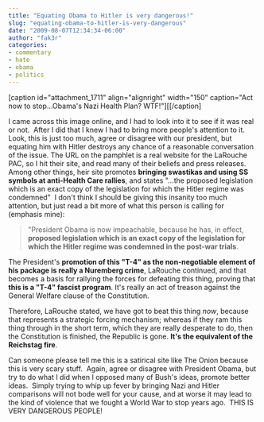 ```yaml
---
title: "Equating Obama to Hitler is very dangerous!"
slug: "equating-obama-to-hitler-is-very-dangerous"
date: "2009-08-07T12:34:34-06:00"
author: "fak3r"
categories:
- commentary
- hate
- obama
- politics
---
```


[caption id="attachment_1711" align="alignright" width="150" caption="Act now to stop...Obama's Nazi Health Plan? WTF!"][[/caption]

I came across this image online, and I had to look into it to see if it was real or not.  After I did that I knew I had to bring more people's attention to it.   Look, this is just too much, agree or disagree with our president, but equating him with Hitler destroys any chance of a reasonable conversation of the issue. The URL on the pamphlet is a real website for the LaRouche PAC, so I hit their site, and read many of their beliefs and press releases. Among other things, heir site promotes **bringing swastikas and using SS symbols at anti-Health Care rallies**, and states "...the proposed legislation which is an exact copy of the legislation for which the Hitler regime was condemned"  I don't think I should be giving this insanity too much attention, but just read a bit more of what this person is calling for (emphasis mine):


> "President Obama is now impeachable, because he has, in effect, **proposed legislation which is an exact copy of the legislation for which the Hitler regime was condemned in the post-war trials**.

The President's **promotion of this "T-4" as the non-negotiable element of his package is really a Nuremberg crime**, LaRouche continued, and that becomes a basis for rallying the forces for defeating this thing, proving that **this is a "T-4" fascist program**. It's really an act of treason against the General Welfare clause of the Constitution.

Therefore, LaRouche stated, we have got to beat this thing _now_, because that represents a strategic forcing mechanism; whereas if they ram this thing through in the short term, which they are really desperate to do, then the Constitution is finished, the Republic is gone. **It's the equivalent of the Reichstag fire**.


Can someone please tell me this is a satirical site like The Onion because this is very scary stuff.  Again, agree or disagree with President Obama, but try to do what I did when I opposed many of Bush's ideas, promote better ideas.  Simply trying to whip up fever by bringing Nazi and Hitler comparisons will not bode well for your cause, and at worse it may lead to the kind of violence that we fought a World War to stop years ago.  THIS IS VERY DANGEROUS PEOPLE!
